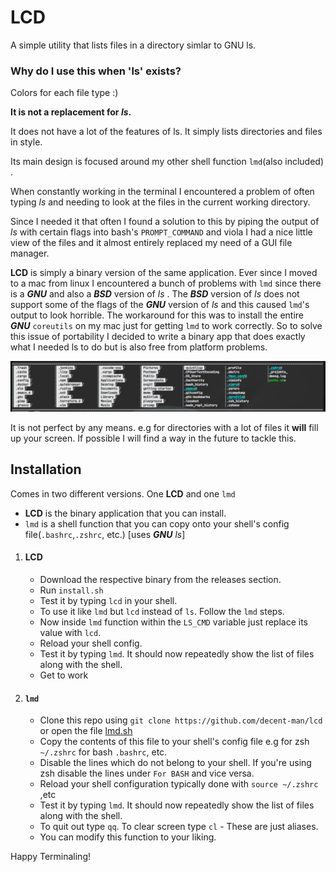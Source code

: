 # LCD

A simple utility that lists files in a directory simlar to GNU ls.

### Why do I use this when 'ls' exists?

Colors for each file type :)

**It is not a replacement for _ls_.**

It does not have a lot of the features of ls. It simply lists directories and files in style.

Its main design is focused around my other shell function `lmd`(also included) .

When constantly working in the terminal I encountered a problem of often typing _ls_ and needing to look at the files in the current working directory.

Since I needed it that often I found a solution to this by piping the output of _ls_ with certain flags into bash's `PROMPT_COMMAND` and viola I had a nice little view of the files 
and it almost entirely replaced my need of a GUI file manager.

**LCD** is simply a binary version of the same application. Ever since I moved to a mac from linux I encountered a bunch of problems with `lmd` since there is a _**GNU**_ and also a _**BSD**_ version of _ls_ .
The _**BSD**_ version of _ls_ does not support some of the flags of the _**GNU**_ version of _ls_ and this caused `lmd`'s output to look horrible.
The workaround for this was to install the entire _**GNU**_ `coreutils` on my mac just  for getting `lmd` to work correctly.
So to solve this issue of portability I decided to write a binary app that does exactly what I needed ls to do but is also free from platform problems.

![lcd](https://github.com/decent-man/lcd/blob/central/scrot/lcd.png)

It is not perfect by any means. e.g for directories with a lot of files it **will** fill up your screen. If possible I will find a way in the future to tackle this.

## Installation

Comes in two different versions. One **LCD** and one `lmd`
- **LCD** is the binary application that you can install.
- `lmd` is a shell function that you can copy onto your shell's config file(`.bashrc`,`.zshrc`, etc.) [uses _**GNU** ls_]

1. #### **LCD**
    - Download the respective binary from the releases section.
    - Run `install.sh`
    - Test it by typing `lcd` in your shell.
    - To use it like `lmd` but `lcd` instead of `ls`. Follow the `lmd` steps.
    - Now inside `lmd` function within the `LS_CMD` variable just replace its value with `lcd`.
    - Reload your shell config.
    - Test it by typing `lmd`. It should now repeatedly show the list of files along with the shell.
    - Get to work
2. #### `lmd`
    - Clone this repo using `git clone https://github.com/decent-man/lcd` or open the file [lmd.sh](https://github.com/decent-man/lcd/blob/central/lmd.sh)
    - Copy the contents of this file to your shell's config file e.g for zsh `~/.zshrc` for bash `.bashrc`, etc.
    - Disable the lines which do not belong to your shell. If you're using zsh disable the lines under `For BASH` and vice versa.
    - Reload your shell configuration typically done with `source ~/.zshrc` ,etc
    - Test it by typing `lmd`. It should now repeatedly show the list of files along with the shell.
    - To quit out type `qq`. To clear screen type `cl` - These are just aliases.
    - You can modify this function to your liking.

Happy Terminaling!

